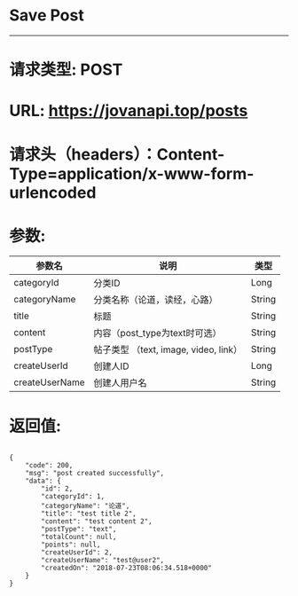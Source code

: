 # Save Post
---
# 请求类型: POST
# URL: https://jovanapi.top/posts
# 请求头（headers）：Content-Type=application/x-www-form-urlencoded
# 参数:
参数名 | 说明                   | 类型
----- |----------------------- | ----
categoryId | 分类ID   | Long
categoryName  | 分类名称（论道，读经，心路）        | String
title   | 标题          | String
content | 内容（post_type为text时可选）  | String
postType | 帖子类型 （text, image, video, link） | String
createUserId | 创建人ID | Long
createUserName | 创建人用户名 | String
# 返回值:
<pre><code>
{
    "code": 200,
    "msg": "post created successfully",
    "data": {
        "id": 2,
        "categoryId": 1,
        "categoryName": "论道",
        "title": "test title 2",
        "content": "test content 2",
        "postType": "text",
        "totalCount": null,
        "points": null,
        "createUserId": 2,
        "createUserName": "test@user2",
        "createdOn": "2018-07-23T08:06:34.518+0000"
    }
}
</code></pre>
